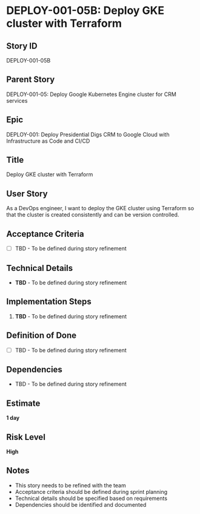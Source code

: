 # DEPLOY-001-05B: Deploy GKE cluster with Terraform

## Story ID
DEPLOY-001-05B

## Parent Story
DEPLOY-001-05: Deploy Google Kubernetes Engine cluster for CRM services

## Epic
DEPLOY-001: Deploy Presidential Digs CRM to Google Cloud with Infrastructure as Code and CI/CD

## Title
Deploy GKE cluster with Terraform

## User Story
As a DevOps engineer, I want to deploy the GKE cluster using Terraform so that the cluster is created consistently and can be version controlled.

## Acceptance Criteria
- [ ] TBD - To be defined during story refinement

## Technical Details
- **TBD** - To be defined during story refinement

## Implementation Steps
1. **TBD** - To be defined during story refinement

## Definition of Done
- [ ] TBD - To be defined during story refinement

## Dependencies
- TBD - To be defined during story refinement

## Estimate
**1 day**

## Risk Level
**High**

## Notes
- This story needs to be refined with the team
- Acceptance criteria should be defined during sprint planning
- Technical details should be specified based on requirements
- Dependencies should be identified and documented
